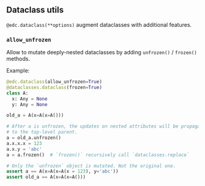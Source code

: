 ## Dataclass utils

`@edc.dataclass(**options)` augment dataclasses with additional
features.

### `allow_unfrozen`

Allow to mutate deeply-nested dataclasses by adding `unfrozen()` / `frozen()`
methods.

Example:

```python
@edc.dataclass(allow_unfrozen=True)
@dataclasses.dataclass(frozen=True)
class A:
  x: Any = None
  y: Any = None

old_a = A(x=A(x=A()))

# After a is unfrozen, the updates on nested attributes will be propagated
# to the top-level parent.
a = old_a.unfrozen()
a.x.x.x = 123
a.x.y = 'abc'
a = a.frozen()  # `frozen()` recursively call `dataclasses.replace`

# Only the `unfrozen` object is mutated. Not the original one.
assert a == A(x=A(x=A(x = 123), y='abc'))
assert old_a == A(x=A(x=A()))
```
